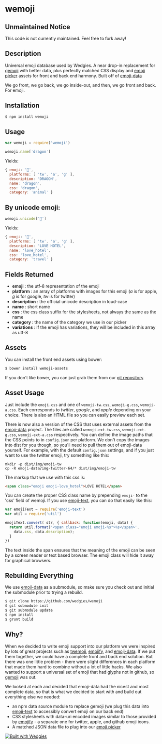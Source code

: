 # wemoji

## Unmaintained Notice ##

This code is not currently maintained. Feel free to fork away!

## Description

Universal emoji database used by Wedgies. A near drop-in replacement for [gemoji](https://www.npmjs.com/package/gemoji) with better data, plus perfectly matched CSS display and [emoji picker](https://github.com/wedgies/jquery-emoji-picker) assets for front and back end harmony. Built off of [emoji-data](https://github.com/iamcal/emoji-data)

We go front, we go back, we go inside-out, and then, we go front and back. For emoji.

## Installation

```bash
$ npm install wemoji
```

## Usage

```javascript
var wemoji = require('wemoji')

wemoji.name['dragon']
```

Yields:

```javascript
{ emoji: '🐉',
  platforms: [ 'tw', 'a', 'g' ],
  description: 'DRAGON',
  name: 'dragon',
  css: 'dragon',
  category: 'animal' }
```

## By unicode emoji:

```javascript
wemoji.unicode['🏩']
```

Yields:

```javascript
{ emoji: '🏩',
  platforms: [ 'tw', 'a', 'g' ],
  description: 'LOVE HOTEL',
  name: 'love_hotel',
  css: 'love_hotel',
  category: 'travel' }
```

## Fields Returned

- **emoji** : the utf-8 representation of the emoji
- **platform** : an array of platforms with images for this emoji (_a_ is for apple, _g_ is for google, _tw_ is for twitter)
- **description** : the official unicode description in loud-case
- **name** : short name
- **css** : the css class suffix for the stylesheets, not always the same as the name
- **category** : the name of the category we use in our picker
- **variations** : if the emoji has variations, they will be included in this array as utf-8

## Assets

You can install the front end assets using bower:

```bash
$ bower install wemoji-assets
```

If you don't like bower, you can just grab them from our [git repository](https://github.com/wedgies/wemoji/tree/master/dist).

## Asset Usage

Just include the ```emoji.css``` and one of ```wemoji-tw.css```, ```wemoji-g.css```, ```wemoji-a.css```. Each corresponds to *twitter*, *google*, and *apple* depending on your choice. There is also an HTML file so you can easily preview each set.

There is now also a version of the CSS that uses external assets from the [emoji-data](https://github.com/iamcal/emoji-data) project. The files are called ```wemoji-ext-tw.css```, ```wemoji-ext-g.css```, ```wemoji-ext-a.css``` respectively. You can define the image paths that the CSS points
to in `config.json` per platform. We don't copy the images into dist for you though, so you'll need to pull them out of emoji-data yourself. For example, with the default
`config.json` settings, and if you just want to use the twitter emoji, try something like this:

```
mkdir -p dist/img/emoji-tw
cp -R emoji-data/img-twitter-64/* dist/img/emoji-tw
```

The markup that we use with this css is:

```html
<span class="emoji emoji-love_hotel">LOVE HOTEL</span>
```

You can create the proper CSS class name by prepending ```emoji-``` to the 'css' field of wemoji. If you use [emoji-text](https://www.npmjs.com/package/emoji-text), you can do that easily like this:

```javascript
var emojiText = require('emoji-text')
var util = require('util')

emojiText.convert( str, { callback: function(emoji, data) {
  return util.format('<span class="emoji emoji-%s">%s</span>',
    data.css, data.description);
  }
})
```

The text inside the span ensures that the meaning of the emoji can be seen by a screen reader or text based browser. The emoji class will hide it away for graphical browsers.

## Rebuilding Everything

We use [emoji-data](https://github.com/iamcal/emoji-data) as a submodule, so make sure you check out and initial the submodule prior to trying a rebuild.

```bash
$ git clone https://github.com/wedgies/wemoji
$ git submodule init
$ git submodule update
$ npm install
$ grunt build
```

## Why?

When we decided to write emoji support into our platform we were inspired by lots of great projects such as [twemoji](https://github.com/twitter/twemoji), [emojify](https://github.com/hassankhan/emojify.js), and [emoji-data](https://github.com/iamcal/emoji-data). If we put them together, we could have a complete front and back end solution. But there was one little problem - there were slight differences in each platform that made them hard to combine without a lot of little hacks. We also wanted to support a universal set of emoji that had glyphs not in github, so [gemoji](https://www.npmjs.com/package/gemoji) was out.

We looked at each and decided that emoji-data had the nicest and most complete data, so that is what we decided to start with and build out everything else we needed:

- an npm data source module to replace gemoji (we plug this data into [emoji-text](https://www.npmjs.com/package/emoji-text) to accessibly convert emoji on our back end)
- CSS stylesheets with data-uri encoded images similar to those provided by [emojify](https://github.com/hassankhan/emojify.js) - a separate one for twitter, apple, and github emoji icons.
- A matched JSON data file to plug into our [emoji picker](https://github.com/wedgies/jquery-emoji-picker)


[![Built with Wedgies](https://d3v9r9uda02hel.cloudfront.net/production/1.55.17/img/built-with-wedgies.png)](http://wedgies.com)
